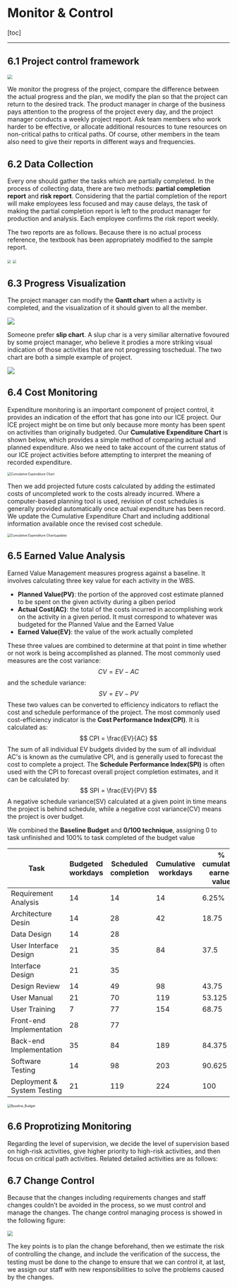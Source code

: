 # Monitor & Control

[toc]

------

## 6.1 Project control framework

<img src="Monitor_and_Control.assets/monitorFramework.png" style="zoom:67%;" />

We monitor the progress of the project, compare the difference between the actual progress and the plan, we modify the plan so that the project can return to the desired track. The product manager in charge of the business pays attention to the progress of the project every day, and the project manager conducts a weekly project report. Ask team members who work harder to be effective, or allocate additional resources to tune resources on non-critical paths to critical paths. Of course, other members in the team also need to give their reports in different ways and frequencies.



## 6.2 Data Collection

Every one should gather the tasks which are partially completed. In the process of collecting data, there are two methods: **partial completion report** and **risk report**. Considering that the partial completion of the report will make employees less focused and may cause delays, the task of making the partial completion report is left to the product manager for production and analysis. Each employee confirms the risk report weekly.

The two reports are as follows. Because there is no actual process reference, the textbook has been appropriately modified to the sample report.

<img src="Monitor_and_Control.assets/PartialCompletion.png" style="zoom:50%;" />

<img src="Monitor_and_Control.assets/GAR.png" style="zoom:50%;" />





## 6.3 Progress Visualization

The project manager can modify the **Gantt chart** when a activity is completed, and the visualization of it should given to all the member.

![](Monitor_and_Control.assets/GanttMonitorBr.png)

Someone prefer **slip chart**. A slup char is a very similiar alternative fovoured by some project manager, who believe it prodies a more striking visual indication of those activities that are not progressing toschedual. The two chart are both a simple example of project.

![](Monitor_and_Control.assets/GanttDelayChar.png)



## 6.4 Cost Monitoring

Expenditure monitoring is an important component of project control, it provides an indication of the effort that has gone into our ICE project. Our ICE project might be on time but only because more monty has been spent on activities than originally budgeted. Our **Cumulative Expenditure Chart** is shown below, which provides a simple method of comparing actual and planned expenditure. Also we need to take account of the current status of our ICE project activities before attempting to interpret the meaning of recorded expenditure.

<img src="Monitor_and_Control.assets/Cumulative_Expenditure_Chart.png" alt="Cumulative Expenditure Chart" style="zoom:50%;" />

Then we add projected future costs calculated by adding the estimated costs of uncompleted work to the costs already incurred. Where a computer-based planning tool is used, revision of cost schedules is generally provided automatically once actual expenditure has been record. We update the Cumulative Expenditure Chart and including additional information available once the revised cost schedule.

<img src="Monitor_and_Control.assets/Cumulative_Expenditure_Chart(update).png" alt="Cumulative Expenditure Chart(update)" style="zoom:50%;" />





## 6.5 Earned Value Analysis

Earned Value Management measures progress against a baseline. It involves calculating three key value for each activity in the WBS.

- **Planned Value(PV)**: the portion of the approved cost estimate planned to be spent on the given activity during a giben period
- **Actual Cost(AC)**: the total of the costs incurred in accomplishing work on the activity in a given period. It must correspond to whatever was budgeted for the Planned Value and the Earned Value
- **Earned Value(EV)**: the value of the work actually completed

These three values are combined to determine at that point in time whether or not work is being accomplished as planned. The most commonly used measures are the cost variance:
$$
CV = EV - AC
$$
and the schedule variance:
$$
SV = EV - PV
$$
These two values can be converted to efficiency indicators to reflact the cost and schedule performance of the project. The most commonly used cost-efficiency indicator is the **Cost Performance Index(CPI)**. It is calculated as:
$$
CPI = \frac{EV}{AC}
$$
The sum of all individual EV budgets divided by the sum of all individual AC's is known as the cumulative CPI, and is generally used to forecast the cost to complete a project. The **Schedule Performance Index(SPI)** is often used with the CPI to forecast overall project completion estimates, and it can be calculated by:
$$
SPI = \frac{EV}{PV}
$$
A negative schedule variance(SV) calculated at a given point in time means the project is behind schedule, while a negative cost variance(CV) means the project is over budget.

We combined the **Baseline Budget** and **0/100 technique**, assigning 0 to task unfinished and 100% to task completed of the budget value

| Task                        | Budgeted workdays | Scheduled completion | Cumulative workdays | % cumulative earned value |
| --------------------------- | ----------------- | -------------------- | ------------------- | ------------------------- |
| Requirement Analysis        | 14                | 14                   | 14                  | 6.25%                     |
| Architecture Desin          | 14                | 28                   | 42                  | 18.75                     |
| Data Design                 | 14                | 28                   |                     |                           |
| User Interface Design       | 21                | 35                   | 84                  | 37.5                      |
| Interface Design            | 21                | 35                   |                     |                           |
| Design Review               | 14                | 49                   | 98                  | 43.75                     |
| User Manual                 | 21                | 70                   | 119                 | 53.125                    |
| User Training               | 7                 | 77                   | 154                 | 68.75                     |
| Front-end Implementation    | 28                | 77                   |                     |                           |
| Back-end Implementation     | 35                | 84                   | 189                 | 84.375                    |
| Software Testing            | 14                | 98                   | 203                 | 90.625                    |
| Deployment & System Testing | 21                | 119                  | 224                 | 100                       |

<img src="Monitor_and_Control.assets/Baseline_Budget.png" alt="Baseline_Budget" style="zoom:50%;" />



## 6.6 Proprotizing Monitoring

Regarding the level of supervision, we decide the level of supervision based on high-risk activities, give higher priority to high-risk activities, and then focus on critical path activities. Related detailed activities are as follows:



## 6.7 Change Control

Because that the changes including requirements changes and staff changes couldn’t be avoided in the process, so we must control and manage the changes. The change control managing process is showed in the following ﬁgure:

<img src="Monitor_and_Control.assets/changeControl.png" style="zoom:75%;" />

The key points is to plan the change beforehand, then we estimate the risk of controlling the change, and include the veriﬁcation of the success, the testing must be done to the change to ensure that we can control it, at last, we assign our staff with new responsibilities to solve the problems caused by the changes.